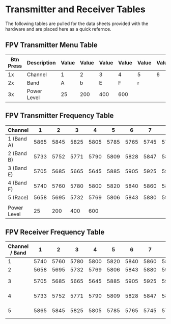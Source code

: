 # Transmitter and Receiver Tables

The following tables are pulled for the data sheets provided with the hardware and are placed here as a quick refernce.

## FPV Transmitter Menu Table

| Btn Press | Description  | Value    | Value     | Value     | Value     | Value     | Value     | Value     | Value     |
| ----------| ------------ | -------- | --------- | --------- | --------- | --------- | --------- | --------- | --------- |
| 1x	      | Channel	     | 1	      | 2	        | 3	        | 4	        | 5	        | 6	        | 7	        | 8	        |
| 2x	      | Band	       | A	      | b	        | E	        | F	        | r         |           |           |           |
| 3x	      | Power Level  | 25  	    | 200  	    | 400  	    | 600  	    |      	    |      	    |      	    |      	    |

## FPV Transmitter Frequency Table

| Channel     | 1         | 2        | 3        | 4        | 5        | 6        | 7        | 8        |           |
| ----------- | --------- | -------- | ---------| -------- | -------- | -------- | -------- | -------- | --------- |
| 1 (Band A)  | 5865	    | 5845	   | 5825	    | 5805	   | 5785	    | 5765	   | 5745	    | 5725	   | MHZ	     |
| 2 (Band B)  | 5733 	    | 5752	   | 5771	    | 5790	   | 5809	    | 5828	   | 5847	    | 5866	   | MHZ	     |
| 3 (Band E)  | 5705	    | 5685	   | 5665	    | 5645	   | 5885	    | 5905	   | 5925	    | 5945	   | MHZ	     |
| 4 (Band F)  | 5740	    | 5760	   | 5780	    | 5800	   | 5820	    | 5840	   | 5860	    | 5880	   | MHZ	     |
| 5 (Race)	  | 5658	    | 5695	   | 5732	    | 5769	   | 5806	    | 5843	   | 5880	    | 5917	   | MHZ	     |
|             |           |          |          |          |          |          |          |          |           |  
| Power Level | 25        | 200      | 400      | 600      |          |          |          |          | mW        |  

## FPV Receiver Frequency Table

| Channel / Band    | 1         | 2        | 3        | 4        | 5        | 6        | 7        | 8        |           |
| ----------------- | --------- | -------- | ---------| -------- | -------- | -------- | -------- | -------- | --------- |
| 1                 | 5740	    | 5760	   | 5780	    | 5800	   | 5820	    | 5840	   | 5860	    | 5880	   | IRC/Fs	   |
| 2                 | 5658	    | 5695	   | 5732	    | 5769	   | 5806	    | 5843	   | 5880	    | 5917	   | Race	     |
| 3                 | 5705	    | 5685	   | 5665	    | 5645	   | 5885	    | 5905	   | 5925	    | 5945	   | Band E	   |
| 4                 | 5733 	    | 5752	   | 5771	    | 5790	   | 5809	    | 5828	   | 5847	    | 5866	   | Band B	   |
| 5                 | 5865	    | 5845	   | 5825	    | 5805	   | 5785	    | 5765	   | 5745	    | 5725	   | Band A    |

